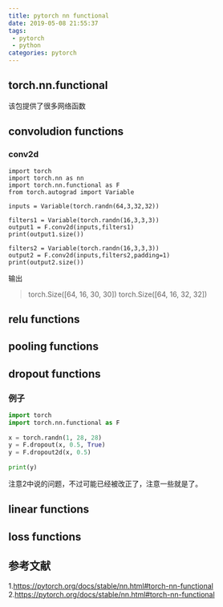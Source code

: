 ```yaml
---
title: pytorch nn functional
date: 2019-05-08 21:55:37
tags:
 - pytorch
 - python
categories: pytorch
---
```


## torch.nn.functional
该包提供了很多网络函数

## convoludion functions
### conv2d
```
import torch
import torch.nn as nn
import torch.nn.functional as F
from torch.autograd import Variable

inputs = Variable(torch.randn(64,3,32,32))

filters1 = Variable(torch.randn(16,3,3,3))
output1 = F.conv2d(inputs,filters1)
print(output1.size())

filters2 = Variable(torch.randn(16,3,3,3))
output2 = F.conv2d(inputs,filters2,padding=1)
print(output2.size())
```
输出
> torch.Size([64, 16, 30, 30])
torch.Size([64, 16, 32, 32])

## relu functions

## pooling functions

## dropout functions
### 例子
``` python
import torch
import torch.nn.functional as F
 
x = torch.randn(1, 28, 28)
y = F.dropout(x, 0.5, True)
y = F.dropout2d(x, 0.5)
 
print(y)
```
注意$2$中说的问题，不过可能已经被改正了，注意一些就是了。

## linear functions

## loss functions

## 参考文献
1.https://pytorch.org/docs/stable/nn.html#torch-nn-functional
2.https://pytorch.org/docs/stable/nn.html#torch-nn-functional
